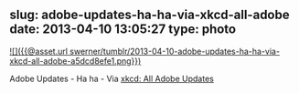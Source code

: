slug: adobe-updates-ha-ha-via-xkcd-all-adobe
date: 2013-04-10 13:05:27
type: photo
---

[![]({{@asset.url swerner/tumblr/2013-04-10-adobe-updates-ha-ha-via-xkcd-all-adobe-a5dcd8efe1.png}})](http://xkcd.com/1197/)

Adobe Updates - Ha ha - Via [xkcd: All Adobe Updates](http://xkcd.com/1197/)
